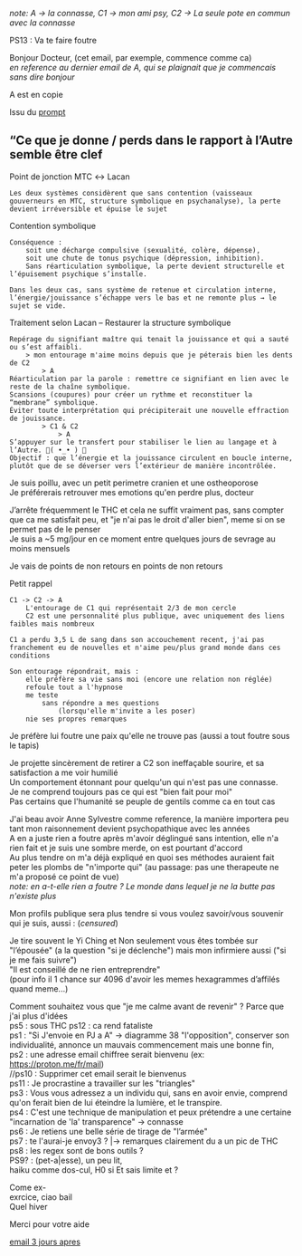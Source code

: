 *note: A -> la connasse,  C1 -> mon ami psy,  C2 -> La seule pote en commun avec la connasse*  

PS13 : Va te faire foutre

Bonjour Docteur, (cet email, par exemple, commence comme ca)  
*en reference au dernier email de A, qui se plaignait que je commencais sans dire bonjour*  

A est en copie  

Issu du [prompt](./00Lacan_et_la_therapie.gpt.md)  

## “Ce que je donne / perds dans le rapport à l’Autre semble être clef

Point de jonction MTC ↔ Lacan  

    Les deux systèmes considèrent que sans contention (vaisseaux gouverneurs en MTC, structure symbolique en psychanalyse), la perte devient irréversible et épuise le sujet  

Contention symbolique

    Conséquence :
        soit une décharge compulsive (sexualité, colère, dépense),  
        soit une chute de tonus psychique (dépression, inhibition).  
        Sans réarticulation symbolique, la perte devient structurelle et l’épuisement psychique s’installe.  

    Dans les deux cas, sans système de retenue et circulation interne, l’énergie/jouissance s’échappe vers le bas et ne remonte plus → le sujet se vide.  

Traitement selon Lacan – Restaurer la structure symbolique

    Repérage du signifiant maître qui tenait la jouissance et qui a sauté ou s’est affaibli.
        > mon entourage m'aime moins depuis que je péterais bien les dents de C2
            > A
    Réarticulation par la parole : remettre ce signifiant en lien avec le reste de la chaîne symbolique.  
    Scansions (coupures) pour créer un rythme et reconstituer la “membrane” symbolique.  
    Éviter toute interprétation qui précipiterait une nouvelle effraction de jouissance.  
            > C1 & C2  
                > A  
    S’appuyer sur le transfert pour stabiliser le lien au langage et à l’Autre. 🖕( •_• ) 🖕  
    Objectif : que l’énergie et la jouissance circulent en boucle interne, plutôt que de se déverser vers l’extérieur de manière incontrôlée.


Je suis poillu, avec un petit perimetre cranien et une ostheoporose  
Je préférerais retrouver mes emotions qu'en perdre plus, docteur  

J’arrête fréquemment le THC et cela ne suffit vraiment pas, sans compter que ca me satisfait peu, et "je n'ai pas le droit d'aller bien", meme si on se permet pas de le penser  
Je suis a ~5 mg/jour en ce moment entre quelques jours de sevrage au moins mensuels  

Je vais de points de non retours en points de non retours  

Petit rappel  

    C1 -> C2 -> A  
        L'entourage de C1 qui représentait 2/3 de mon cercle  
        C2 est une personnalité plus publique, avec uniquement des liens faibles mais nombreux  

    C1 a perdu 3,5 L de sang dans son accouchement recent, j'ai pas franchement eu de nouvelles et n'aime peu/plus grand monde dans ces conditions  

    Son entourage répondrait, mais :
        elle préfère sa vie sans moi (encore une relation non réglée)  
        refoule tout a l'hypnose  
        me teste  
            sans répondre a mes questions  
                (lorsqu'elle m'invite a les poser)  
        nie ses propres remarques


Je préfère lui foutre une paix qu'elle ne trouve pas (aussi a tout foutre sous le tapis)  
  
Je projette sincèrement de retirer a C2 son ineffaçable sourire, et sa satisfaction a me voir humilié  
Un comportement étonnant pour quelqu'un qui n'est pas une connasse.  
Je ne comprend toujours pas ce qui est "bien fait pour moi"  
Pas certains que l'humanité se peuple de gentils comme ca en tout cas  
  
J'ai beau avoir Anne Sylvestre comme reference, la manière importera peu tant mon raisonnement devient psychopathique avec les années  
A en a juste rien a foutre après m'avoir déglingué sans intention, elle n'a rien fait et je suis une sombre merde, on est pourtant d'accord  
Au plus tendre on m'a déjà expliqué en quoi ses méthodes auraient fait peter les plombs de "n'importe qui" (au passage: pas une therapeute ne m'a proposé ce point de vue)  
*note: en a-t-elle rien a foutre ? Le monde dans lequel je ne la butte pas n'existe plus*  
  
  
Mon profils publique sera plus tendre si vous voulez savoir/vous souvenir qui je suis, aussi : (*censured*)  
  
Je tire souvent le Yi Ching et Non seulement vous êtes tombée sur "l’épousée" (a la question "si je déclenche") mais mon infirmiere aussi ("si je me fais suivre")  
"Il est conseillé de ne rien entreprendre"  
(pour info il 1 chance sur 4096 d'avoir les memes hexagrammes d’affilés quand meme...)  
  
Comment souhaitez vous que "je me calme avant de revenir" ? Parce que j'ai plus d'idées  
ps5 : sous THC
ps12 : ca rend fataliste  
ps1 : "Si J'envoie en PJ a A" -> diagramme 38 "l'opposition", conserver son individualité, annonce un mauvais commencement mais une bonne fin,  
ps2 : une adresse email chiffree serait bienvenu (ex: https://proton.me/fr/mail)  
//ps10 : Supprimer cet email serait le bienvenus  
ps11 : Je procrastine a travailler sur les "triangles"  
ps3 : Vous vous adressez a un individu qui, sans en avoir envie, comprend qu'on ferait bien de lui éteindre la lumière, et le transpire.  
ps4 : C'est une technique de manipulation et peux prétendre a une certaine "incarnation de 'la' transparence" -> connasse  
ps6 : Je retiens une belle série de tirage de "l’armée"  
ps7 : te l'aurai-je envoy3 ? |-> remarques clairement du a un pic de THC  
ps8 : les regex sont de bons outils \?  
PS9? : (pet-a|esse), un peu lit,  
haiku comme dos-cul, H0 si
Et sais limite et ?  
  
Come ex-  
exrcice, ciao bail  
Quel hiver  
  
Merci pour votre aide    

[email 3 jours apres](./email01_aucasou.md)